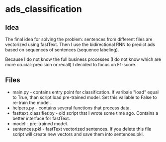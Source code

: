 # ads_classification

## Idea
The final idea for solving the problem: sentences from different files are vectorized using fastText. Then I use the bidirectional RNN to predict ads based on sequences of sentences (sequence labeling).

Because I do not know the full business processes (I do not know which are more crucial: precision or recall) I decided to focus on F1-score.

## Files
* main.py - contains entry point for classification. If varibale "load" equal to True, than script load pre-trained model. Set this valiable to False to re-train the model.
* helpers.py - contains several functions that process data.
* fasttext_classifier.py - old script that I wrote some time ago. Contains a better interface for fastText.
* model - pre-trained model.
* sentences.pkl - fastText vectorized sentences. If you delete this file script will create new vectors and save them into sentences.pkl.
